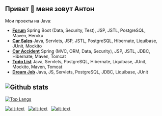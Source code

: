 ## Привет 👋 меня зовут Антон


Мои проекты на Java:
+ [**Forum**](https://github.com/astarichenkov/job4j_forum) Spring Boot (Data, Security, Test), JSP, JSTL, PostgreSQL, Maven, Heroku
+ [**Car Sales**](https://github.com/astarichenkov/job4j_cars) Java, Servlets, JSP, JSTL, PostgreSQL, Hibernate, Liquibase, JUnit, Mockito
+ [**Car Accident**](https://github.com/astarichenkov/job4j_car_accident) Spring (MVC, ORM, Data, Security), JSP, JSTL, JDBC, Hibernate, Maven, Tomcat
+ [**Todo List**](https://github.com/astarichenkov/job4j_todo) Java, Servlets, PostgreSQL, Hibernate, Liquibase, JUnit, Mockito, Maven, Tomcat
+ [**Dream Job**](https://github.com/astarichenkov/job4j_dreamjob) Java, JS, Servlets, PostgreSQL, JDBC, Liquibase, JUnit

![Github stats](https://github-readme-stats.vercel.app/api?username=astarichenkov&hide=stars,prs,issues,contribs)
-
[![Top Langs](https://github-readme-stats.vercel.app/api/top-langs/?username=astarichenkov&layout=compact)](https://github.com/ShamRail/github-readme-stats)

[![alt-text](https://img.shields.io/badge/-telegram-grey?style=flat&logo=telegram&logoColor=white)](https://t.me/antonstaa)&nbsp;&nbsp;
[![alt-text](https://img.shields.io/badge/@%20email-005FED?style=flat&logo=mail&logoColor=white)](mailto:anton.starichenkov@gmail.com)&nbsp;&nbsp;
[![alt-text](https://img.shields.io/badge/-ВКонтакте-blue?style=flat&logo=vk&logoColor=white  "vk.com")](https://vk.com/id13488649)&nbsp;&nbsp;
